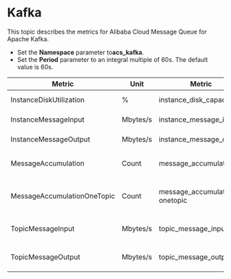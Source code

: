 # Kafka

This topic describes the metrics for Alibaba Cloud Message Queue for Apache Kafka.

-   Set the **Namespace** parameter to**acs\_kafka**.
-   Set the **Period** parameter to an integral multiple of 60s. The default value is 60s.

|Metric|Unit|Metric|Dimensions|Statistics|
|------|----|------|----------|----------|
|InstanceDiskUtilization|%|instance\_disk\_capacity|userId and instanceId|Maximum|
|InstanceMessageInput|Mbytes/s|instance\_message\_input|userId and instanceId|Value|
|InstanceMessageOutput|Mbytes/s|instance\_message\_output|userId and instanceId|Value|
|MessageAccumulation|Count|message\_accumulation|userId, instanceId, and consumerGroup|Value|
|MessageAccumulationOneTopic|Count|message\_accumulation-onetopic|userId, instanceId, consumerGroup, and topic|Value|
|TopicMessageInput|Mbytes/s|topic\_message\_input|userId, instanceId, and topic|Value|
|TopicMessageOutput|Mbytes/s|topic\_message\_output|userId, instanceId, and topic|Value|

